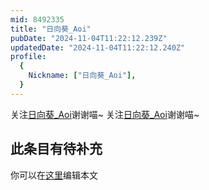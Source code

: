 ```yaml
---
mid: 8492335
title: "日向葵_Aoi"
pubDate: "2024-11-04T11:22:12.239Z"
updatedDate: "2024-11-04T11:22:12.240Z"
profile:
  {
    Nickname: ["日向葵_Aoi"],
  }
---
```


关注[日向葵_Aoi](https://space.bilibili.com/8492335)谢谢喵~ 关注[日向葵_Aoi](https://space.bilibili.com/8492335)谢谢喵~

## 此条目有待补充
你可以在[这里](https://github.com/Yuhanawa/VTuber.ICU-Content/edit/master/v/日向葵_Aoi/index.md)编辑本文
